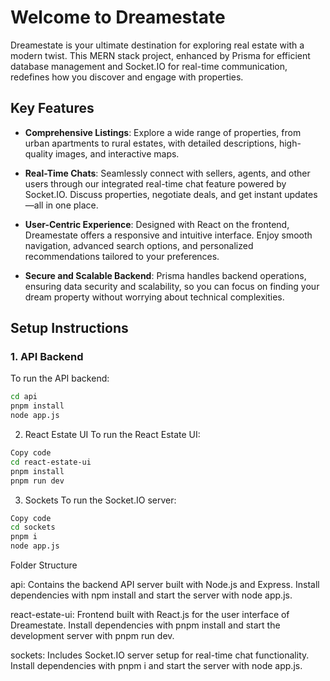 # Welcome to Dreamestate

Dreamestate is your ultimate destination for exploring real estate with a modern twist. This MERN stack project, enhanced by Prisma for efficient database management and Socket.IO for real-time communication, redefines how you discover and engage with properties.

## Key Features

- **Comprehensive Listings**: Explore a wide range of properties, from urban apartments to rural estates, with detailed descriptions, high-quality images, and interactive maps.

- **Real-Time Chats**: Seamlessly connect with sellers, agents, and other users through our integrated real-time chat feature powered by Socket.IO. Discuss properties, negotiate deals, and get instant updates—all in one place.

- **User-Centric Experience**: Designed with React on the frontend, Dreamestate offers a responsive and intuitive interface. Enjoy smooth navigation, advanced search options, and personalized recommendations tailored to your preferences.

- **Secure and Scalable Backend**: Prisma handles backend operations, ensuring data security and scalability, so you can focus on finding your dream property without worrying about technical complexities.

## Setup Instructions

### 1. API Backend

To run the API backend:

```bash
cd api
pnpm install
node app.js
```

2. React Estate UI
To run the React Estate UI:

```bash
Copy code
cd react-estate-ui
pnpm install
pnpm run dev
```
3. Sockets
To run the Socket.IO server:

```bash
Copy code
cd sockets
pnpm i
node app.js
```
Folder Structure

api: Contains the backend API server built with Node.js and Express. Install dependencies with npm install and start the server with node app.js.

react-estate-ui: Frontend built with React.js for the user interface of Dreamestate. Install dependencies with pnpm install and start the development server with pnpm run dev.

sockets: Includes Socket.IO server setup for real-time chat functionality. Install dependencies with pnpm i and start the server with node app.js.
